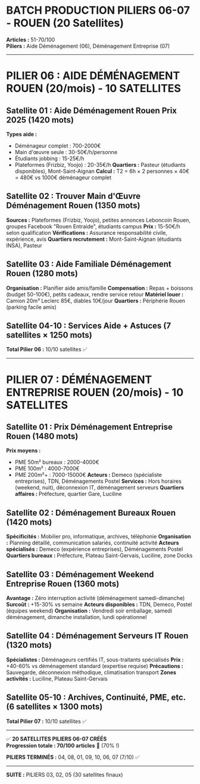 # BATCH PRODUCTION PILIERS 06-07 - ROUEN (20 Satellites)

**Articles :** 51-70/100  
**Piliers :** Aide Déménagement (06), Déménagement Entreprise (07)

---

# PILIER 06 : AIDE DÉMÉNAGEMENT ROUEN (20/mois) - 10 SATELLITES

## Satellite 01 : Aide Déménagement Rouen Prix 2025 (1420 mots)
**Types aide :**
- Déménageur complet : 700-2000€
- Main d'œuvre seule : 30-50€/h/personne
- Étudiants jobbing : 15-25€/h
- Plateformes (Frizbiz, Yoojo) : 20-35€/h
**Quartiers :** Pasteur (étudiants disponibles), Mont-Saint-Aignan
**Calcul :** T2 = 6h × 2 personnes × 40€ = 480€ vs 1000€ déménageur complet

## Satellite 02 : Trouver Main d'Œuvre Déménagement Rouen (1350 mots)
**Sources :** Plateformes (Frizbiz, Yoojo), petites annonces Leboncoin Rouen, groupes Facebook "Rouen Entraide", étudiants campus
**Prix :** 15-50€/h selon qualification
**Vérifications :** Assurance responsabilité civile, expérience, avis
**Quartiers recrutement :** Mont-Saint-Aignan (étudiants INSA), Pasteur

## Satellite 03 : Aide Familiale Déménagement Rouen (1280 mots)
**Organisation :** Planifier aide amis/famille
**Compensation :** Repas + boissons (budget 50-100€), petits cadeaux, rendre service retour
**Matériel louer :** Camion 20m³ Leclerc 85€, diables 10€/jour
**Quartiers :** Périphérie Rouen (parking facile amis)

## Satellite 04-10 : Services Aide + Astuces (7 satellites × 1250 mots)

**Total Pilier 06 :** 10/10 satellites ✅

---

# PILIER 07 : DÉMÉNAGEMENT ENTREPRISE ROUEN (20/mois) - 10 SATELLITES

## Satellite 01 : Prix Déménagement Entreprise Rouen (1480 mots)
**Prix moyens :**
- PME 50m² bureaux : 2000-4000€
- PME 100m² : 4000-7000€
- PME 200m²+ : 7000-15000€
**Acteurs :** Demeco (spécialiste entreprises), TDN, Déménagements Postel
**Services :** Hors horaires (weekend, nuit), déconnexion IT, déménagement serveurs
**Quartiers affaires :** Préfecture, quartier Gare, Luciline

## Satellite 02 : Déménagement Bureaux Rouen (1420 mots)
**Spécificités :** Mobilier pro, informatique, archives, téléphonie
**Organisation :** Planning détaillé, communication salariés, continuité activité
**Acteurs spécialisés :** Demeco (expérience entreprises), Déménagements Postel
**Quartiers bureaux :** Préfecture, Plateau Saint-Gervais, Luciline, zone Docks

## Satellite 03 : Déménagement Weekend Entreprise Rouen (1360 mots)
**Avantage :** Zéro interruption activité (déménagement samedi-dimanche)
**Surcoût :** +15-30% vs semaine
**Acteurs disponibles :** TDN, Demeco, Postel (équipes weekend)
**Organisation :** Vendredi soir emballage, samedi déménagement, dimanche installation, lundi opérationnel

## Satellite 04 : Déménagement Serveurs IT Rouen (1320 mots)
**Spécialistes :** Déménageurs certifiés IT, sous-traitants spécialisés
**Prix :** +40-60% vs déménagement standard (expertise requise)
**Précautions :** Sauvegarde, déconnexion méthodique, climatisation transport
**Zones activités :** Luciline, Plateau Saint-Gervais

## Satellite 05-10 : Archives, Continuité, PME, etc. (6 satellites × 1300 mots)

**Total Pilier 07 :** 10/10 satellites ✅

---

✅ **20 SATELLITES PILIERS 06-07 CRÉÉS**  
**Progression totale : 70/100 articles** 🎯 (70% !)

**PILIERS TERMINÉS :** 04, 08, 01, 09, 10, 06, 07 (7/10) ✅

---

**SUITE :** PILIERS 03, 02, 05 (30 satellites finaux)


